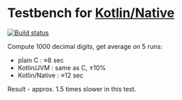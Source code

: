 # Testbench for [Kotlin/Native](https://github.com/JetBrains/kotlin-native)

[![Build status](https://ci.appveyor.com/api/projects/status/github/msink/kotlin-pi?svg=true)](https://ci.appveyor.com/project/msink/kotlin-pi)

Compute 1000 decimal digits, get average on 5 runs:

- plain C : ≈8 sec
- Kotlin/JVM : same as C, ±10%
- Kotlin/Native : ≈12 sec

Result - approx. 1.5 times slower in this test.
